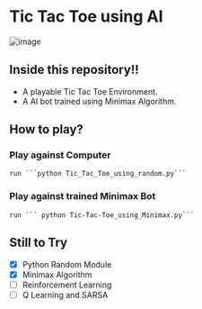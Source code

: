 # Tic Tac Toe using AI 

![image](https://github.com/deepakyerram022/Tic-Tac-Toe/assets/170975066/6956aa5b-21c2-4045-8424-d220b85db9c8) 

## Inside this repository!!

- A playable Tic Tac Toe Environment.
- A AI bot trained using Minimax Algorithm.

## How to play?

### Play against Computer 
    run ```python Tic_Tac_Toe_using_random.py``` 
### Play against trained Minimax Bot 
    run ``` python Tic-Tac-Toe_using_Minimax.py``` 
    
## Still to Try 
- [X] Python Random Module
- [X]  Minimax Algorithm
- [ ]  Reinforcement Learning
- [ ]  Q Learning and SARSA
